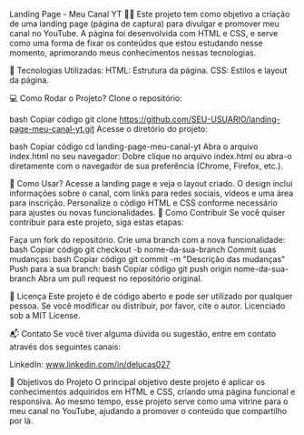 Landing Page - Meu Canal YT 🎥🌐
Este projeto tem como objetivo a criação de uma landing page (página de captura) para divulgar e promover meu canal no YouTube. A página foi desenvolvida com HTML e CSS, e serve como uma forma de fixar os conteúdos que estou estudando nesse momento, aprimorando meus conhecimentos nessas tecnologias.

🚀 Tecnologias Utilizadas:
HTML: Estrutura da página.
CSS: Estilos e layout da página.

💻 Como Rodar o Projeto?
Clone o repositório:

bash
Copiar código
git clone https://github.com/SEU-USUARIO/landing-page-meu-canal-yt.git
Acesse o diretório do projeto:

bash
Copiar código
cd landing-page-meu-canal-yt
Abra o arquivo index.html no seu navegador: Dobre clique no arquivo index.html ou abra-o diretamente com o navegador de sua preferência (Chrome, Firefox, etc.).

📖 Como Usar?
Acesse a landing page e veja o layout criado.
O design inclui informações sobre o canal, com links para redes sociais, vídeos e uma área para inscrição.
Personalize o código HTML e CSS conforme necessário para ajustes ou novas funcionalidades.
🤝 Como Contribuir
Se você quiser contribuir para este projeto, siga estas etapas:

Faça um fork do repositório.
Crie uma branch com a nova funcionalidade:
bash
Copiar código
git checkout -b nome-da-sua-branch
Commit suas mudanças:
bash
Copiar código
git commit -m "Descrição das mudanças"
Push para a sua branch:
bash
Copiar código
git push origin nome-da-sua-branch
Abra um pull request no repositório original.

📜 Licença
Este projeto é de código aberto e pode ser utilizado por qualquer pessoa. Se você modificar ou distribuir, por favor, cite o autor.
Licenciado sob a MIT License.

📬 Contato
Se você tiver alguma dúvida ou sugestão, entre em contato através dos seguintes canais:


LinkedIn: www.linkedin.com/in/delucas027


🎯 Objetivos do Projeto
O principal objetivo deste projeto é aplicar os conhecimentos adquiridos em HTML e CSS, criando uma página funcional e responsiva. Ao mesmo tempo, esse projeto serve como uma vitrine para o meu canal no YouTube, ajudando a promover o conteúdo que compartilho por lá.

